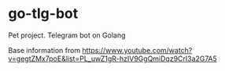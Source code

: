 # go-tlg-bot
Pet project. Telegram bot on Golang

Base information from
https://www.youtube.com/watch?v=gegtZMx7poE&list=PL_uwZ1gR-hzIV9GgQmiDqz9CrI3a2G7A5